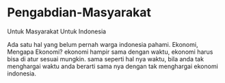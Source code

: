 # Pengabdian-Masyarakat
Untuk Masyarakat
Untuk Indonesia	

Ada satu hal yang belum pernah warga indonesia pahami. Ekonomi, Mengapa Ekonomi? ekonomi hampir sama dengan waktu, ekonomi harus bisa di atur sesuai mungkin. sama seperti hal nya waktu, bila anda tak menghargai waktu anda berarti sama nya dengan tak menghargai ekonomi indonesia.
